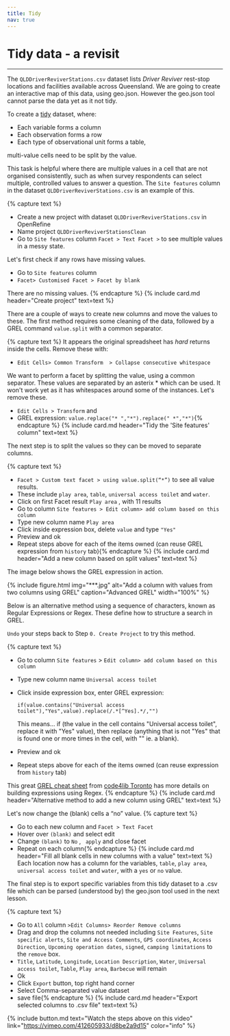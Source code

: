 ```yaml
---
title: Tidy
nav: true
---
```


# Tidy data - a revisit 

-----

The  `QLDDriverReviverStations.csv` dataset lists *Driver Reviver* rest-stop locations and facilities available across Queensland. We are going to create an interactive map of this data, using geo.json.  However the geo.json tool cannot parse the data yet as it not tidy.

To create a [tidy](https://cran.r-project.org/web/packages/tidyr/vignettes/tidy-data.html) dataset, where:
- Each variable forms a column
- Each observation forms a row
- Each type of observational unit forms a table,

multi-value cells need to be split by the value.  

This task is helpful where there are multiple values in a cell that are not organised consistently, such as when survey respondents can select multiple, controlled values to answer a question.  The  `Site features`  column in the dataset `QLDDriverReviverStations.csv`  is an example of this. 

{% capture text %}
- Create a new project with dataset  `QLDDriverReviverStations.csv`  in OpenRefine
- Name project  `QLDDriverReviverStationsClean` 
- Go to  `Site features`  column `Facet > Text Facet >` to see multiple values in a messy state.

Let's first check if any rows have missing values.
- Go to  `Site features`  column
- `Facet> Customised Facet > Facet by blank`

There are no missing values.
{% endcapture %} {% include card.md header="Create project" text=text %}

There are a couple of ways to create new columns and move the values to these. The first method requires some cleaning of the data, followed by a GREL command `value.split` with a common separator. 

{% capture text %}
It appears the original spreadsheet has *hard* returns inside the cells. Remove these with:

- `Edit Cells> Common Transform  > Collapse consecutive whitespace` 

We want to perform a facet by splitting the value, using a common separator.  These values are separated by an asterix * which can be used.  It won't work yet as it has whitespaces around some of the instances. Let's remove these.

- `Edit Cells > Transform`  and 
- GREL expression:  `value.replace("* ","*").replace(" *","*")`{% endcapture %} {% include card.md header="Tidy the 'Site features' column" text=text %}

The next step is to split the values so they can be moved to separate columns. 

{% capture text %}
- `Facet > Custom text facet > using value.split(“*”)`  to see all value results.
- These include  `play area`,  `table`,  `universal access toilet`  and  `water`.
- Click on first Facet result  `Play area` , with 11 results
- Go to column  `Site features > Edit column> add column based on this column`
- Type new column name  `Play area`
- Click inside expression box, delete  `value`  and type `"Yes"`
- Preview and ok
- Repeat steps above for each of the items owned (can reuse GREL expression from  `history`  tab){% endcapture %} {% include card.md header="Add a new column based on split values" text=text %}

The image below shows the GREL expression in action. 

{% include figure.html img="***.jpg" alt="Add a column with values from two columns using GREL" caption="Advanced GREL" width="100%" %}

Below is an alternative method using a sequence of characters, known as Regular Expressions or Regex.  These define how to structure a search in GREL. 

`Undo`  your steps back to Step `0. Create Project` to try this method.

{% capture text %}
- Go to column  `Site features` > `Edit column> add column based on this column`
- Type new column name  `Universal access toilet`
- Click inside expression box, enter GREL expression:
    
    `if(value.contains("Universal access toilet"),"Yes",value).replace(/.*[^Yes].*/,"")`
    
    This means...
    if (the value in the cell contains "Universal access toilet", replace it with "Yes" value), then replace (anything that is not "Yes" that is found one or more times in the cell, with "" ie. a blank).
    
- Preview and ok
- Repeat steps above for each of the items owned (can reuse expression from  `history`  tab)

This great [GREL cheat sheet](https://code4libtoronto.github.io/2018-10-12-access/GoogleRefineCheatSheets.pdf) from [code4lib Toronto](https://code4libtoronto.github.io/) has more details on building expressions using Regex.
{% endcapture %} {% include card.md header="Alternative method to add a new column using GREL" text=text %}

Let's now change the (blank) cells a “no” value.
{% capture text %}
- Go to each new column and  `Facet > Text Facet`
- Hover over  `(blank)` and select edit 
- Change  `(blank)` to  `No` , ` apply` and close facet
- Repeat on each column{% endcapture %} {% include card.md header="Fill all blank cells in new columns with a value" text=text %}
Each location now has a column for the variables,  `table`,  `play area`,  `universal access toilet`  and  `water`,  with a  `yes` or  `no`  value.

The final step is to export specific variables from this tidy dataset to a .csv file which can be parsed (understood by) the geo.json tool used in the next lesson.

{% capture text %}
- Go to  `All` column  `>Edit Columns> Reorder Remove columns`
- Drag and drop the columns not needed including `Site Features`, `Site specific alerts`, `Site and Access Comments`, `GPS coordinates`, `Access Direction`, `Upcoming operation dates`, `signed`, `camping limitations` to the `remove` box.
- `Title`, `Latitude`, `Longitude`, `Location Description`, `Water`, `Universal access toilet`, `Table`, `Play area`, `Barbecue`  will remain
- Ok
- Click `Export` button, top right hand corner
- Select Comma-separated value dataset
- save file{% endcapture %} {% include card.md header="Export selected columns to .csv file" text=text %}

{% include button.md text="Watch the steps above on this video" link="https://vimeo.com/412605933/d8be2a9d15" color="info" %}
